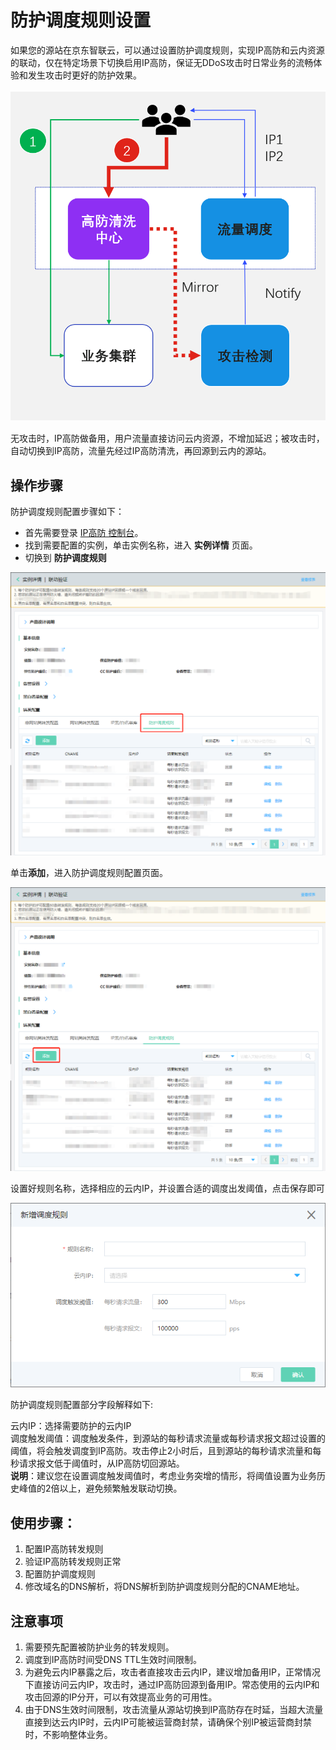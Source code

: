 # 防护调度规则设置

如果您的源站在京东智联云，可以通过设置防护调度规则，实现IP高防和云内资源的联动，仅在特定场景下切换启用IP高防，保证无DDoS攻击时日常业务的流畅体验和发生攻击时更好的防护效果。

![防护调度规则](../../../../image/Advanced%20Anti-DDoS/dispatch-rule-0.png)

无攻击时，IP高防做备用，用户流量直接访问云内资源，不增加延迟；被攻击时，自动切换到IP高防，流量先经过IP高防清洗，再回源到云内的源站。

## 操作步骤

防护调度规则配置步骤如下：

- 首先需要登录 [IP高防 控制台](https://ip-anti-console.jdcloud.com/instancelist)。
- 找到需要配置的实例，单击实例名称，进入 **实例详情** 页面。
- 切换到 **防护调度规则** 

![防护调度规则](../../../../image/Advanced%20Anti-DDoS/dispatch-rule-02.png)

单击**添加**，进入防护调度规则配置页面。

![非网站防护规则](../../../../image/Advanced%20Anti-DDoS/dispatch-rule-03.png)

设置好规则名称，选择相应的云内IP，并设置合适的调度出发阈值，点击保存即可

![非网站防护规则](../../../../image/Advanced%20Anti-DDoS/dispatch-rule-04.png)


防护调度规则配置部分字段解释如下:

云内IP：选择需要防护的云内IP<br>
调度触发阈值：调度触发条件，到源站的每秒请求流量或每秒请求报文超过设置的阈值，将会触发调度到IP高防。攻击停止2小时后，且到源站的每秒请求流量和每秒请求报文低于阈值时，从IP高防切回源站。<br>
**说明**：建议您在设置调度触发阈值时，考虑业务突增的情形，将阈值设置为业务历史峰值的2倍以上，避免频繁触发联动切换。

## 使用步骤：

1. 配置IP高防转发规则
2. 验证IP高防转发规则正常
3. 配置防护调度规则
4. 修改域名的DNS解析，将DNS解析到防护调度规则分配的CNAME地址。

## 注意事项

1. 需要预先配置被防护业务的转发规则。
2. 调度到IP高防时间受DNS TTL生效时间限制。
3. 为避免云内IP暴露之后，攻击者直接攻击云内IP，建议增加备用IP，正常情况下直接访问云内IP，攻击时，通过IP高防回源到备用IP。常态使用的云内IP和攻击回源的IP分开，可以有效提高业务的可用性。
4. 由于DNS生效时间限制，攻击流量从源站切换到IP高防存在时延，当超大流量直接到达云内IP时，云内IP可能被运营商封禁，请确保个别IP被运营商封禁时，不影响整体业务。
